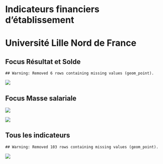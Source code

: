Indicateurs financiers d’établissement
================

# Université Lille Nord de France

## Focus Résultat et Solde

    ## Warning: Removed 6 rows containing missing values (geom_point).

![](université_lille_nord_de_france_files/figure-gfm/etab.focus-1.png)<!-- -->

## Focus Masse salariale

![](université_lille_nord_de_france_files/figure-gfm/etab.focus.ms.et.pfe-1.png)<!-- -->

![](université_lille_nord_de_france_files/figure-gfm/etab.focus.ms.vs.pfe-1.png)<!-- -->

## Tous les indicateurs

    ## Warning: Removed 103 rows containing missing values (geom_point).

![](université_lille_nord_de_france_files/figure-gfm/etab-1.png)<!-- -->
